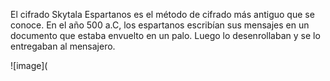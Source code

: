 El cifrado Skytala Espartanos es el método de cifrado más antiguo que se conoce. En el año 500 a.C, los espartanos escribían sus mensajes en un 
documento que estaba envuelto en un palo. Luego lo desenrollaban y se lo entregaban al mensajero.


![image](
